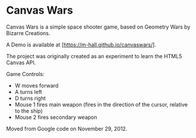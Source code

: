 Canvas Wars
==========

Canvas Wars is a simple space shooter game, based on Geometry Wars by Bizarre Creations.

A Demo is available at [https://m-hall.github.io/canvaswars/].

The project was originally created as an experiment to learn the HTML5 Canvas API.

Game Controls:
* W moves forward
* A turns left
* D turns right
* Mouse 1 fires main weapon (fires in the direction of the cursor, relative to the ship)
* Mouse 2 fires secondary weapon


Moved from Google code on November 29, 2012.

